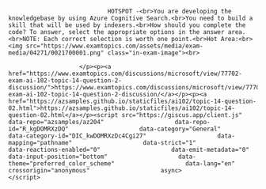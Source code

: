 <p class="card-text">
							
								HOTSPOT -<br>You are developing the knowledgebase by using Azure Cognitive Search.<br>You need to build a skill that will be used by indexers.<br>How should you complete the code? To answer, select the appropriate options in the answer area.<br>NOTE: Each correct selection is worth one point.<br>Hot Area:<br><img src="https://www.examtopics.com/assets/media/exam-media/04271/0021700001.png" class="in-exam-image"><br>
							
						</p><p><a href="https://www.examtopics.com/discussions/microsoft/view/77702-exam-ai-102-topic-14-question-2-discussion/">https://www.examtopics.com/discussions/microsoft/view/77702-exam-ai-102-topic-14-question-2-discussion/</a></p><p><a href="https://azsamples.github.io/staticfiles/ai102/topic-14-question-02.html">https://azsamples.github.io/staticfiles/ai102/topic-14-question-02.html</a></p><script src="https://giscus.app/client.js"                    data-repo="azsamples/az204"                    data-repo-id="R_kgDOMRXzDQ"                    data-category="General"                    data-category-id="DIC_kwDOMRXzDc4Cgi27"                    data-mapping="pathname"                    data-strict="1"                    data-reactions-enabled="0"                    data-emit-metadata="0"                    data-input-position="bottom"                    data-theme="preferred_color_scheme"                    data-lang="en"                    crossorigin="anonymous"                    async>                    </script>